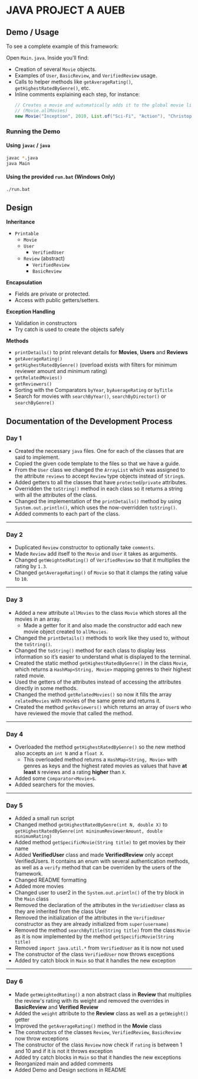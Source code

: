 # JAVA PROJECT A AUEB

## Demo / Usage
To see a complete example of this framework:

Open `Main.java`.
Inside you’ll find:
- Creation of several `Movie` objects.
- Examples of `User`, `BasicReview`, and `VerifiedReview` usage.
- Calls to helper methods like `getAverageRating()`, `getHighestRatedByGenre()`, etc.
- Inline comments explaining each step, for instance:
  ```java
  // Creates a movie and automatically adds it to the global movie list
  // (Movie.allMovies)
  new Movie("Inception", 2010, List.of("Sci-Fi", "Action"), "Christopher Nolan");
  ```

### Running the Demo

#### Using `javac` / `java`
```bash
javac *.java
java Main
```

#### Using the provided `run.bat` (Windows Only)
```bash
./run.bat
```

## Design

**Inheritance**
- `Printable`
  - `Movie`
  - `User`
    - `VerifiedUser`
  - `Review` (abstract)
    - `VerifiedReview`
    - `BasicReview`

**Encapsulation**
- Fields are private or protected.
- Access with public getters/setters.

**Exception Handling**
- Validation in constructors
- Try catch is used to create the objects safely

**Methods**
- `printDetails()` to print relevant details for **Movies**, **Users** and **Reviews**
- `getAverageRating()`
- `getHighestRatedByGenre()` (overload exists with filters for minimum reviewer amount and minimum rating)
- `getRelatedMovies()`
- `getReviewers()`
- Sorting with the Comparators `byYear`, `byAverageRating` or `byTitle`
- Search for movies with `searchByYear()`, `searchByDirector()` or `searchByGenre()`

## Documentation of the Development Process

### Day 1

- Created the necessary `java` files. One for each of the classes that are said to implement.
- Copied the given code template to the files so that we have a guide.
- From the `User` class we changed the `ArrayList` which was assigned to the attribute `reviews` to accept `Review` type objects instead of `String`s.
- Added getters to all the classes that have `protected`/`private` attributes.
- Overridden the `toString()` method in each class so it returns a string with all the attributes of the class.
- Changed the implementation of the `printDetails()` method by using `System.out.println()`, which uses the now-overridden `toString()`.
- Added comments to each part of the class.

---

### Day 2

- Duplicated `Review` constructor to optionally take `comments`.
- Made `Review` add itself to the `Movie` and `User` it takes as arguments.
- Changed `getWeightedRating()` of `VerifiedReview` so that it multiplies the rating by `1.3`.
- Changed `getAverageRating()` of `Movie` so that it clamps the rating value to `10`.

---

### Day 3

- Added a new attribute `allMovies` to the class `Movie` which stores all the movies in an array.
  - Made a getter for it and also made the constructor add each new movie object created to `allMovies`.
- Changed the `printDetails()` methods to work like they used to, without the `toString()`.
- Changed the `toString()` method for each class to display less information so it’s easier to understand what is displayed to the terminal.
- Created the static method `getHighestRatedByGenre()` in the class `Movie`, which returns a `HashMap<String, Movie>` mapping genres to their highest rated movie.
- Used the getters of the attributes instead of accessing the attributes directly in some methods.
- Changed the method `getRelatedMovies()` so now it fills the array `relatedMovies` with movies of the same genre and returns it.
- Created the method `getReviewers()` which returns an array of `User`s who have reviewed the movie that called the method.

---

### Day 4

- Overloaded the method `getHighestRatedByGenre()` so the new method also accepts an `int N` and a `float X`.
  - This overloaded method returns a `HashMap<String, Movie>` with genres as keys and the highest rated movies as values that have **at least** `N` reviews and a rating **higher** than `X`.
- Added some `Comparator<Movie>`s.
- Added searchers for the movies.

---

### Day 5

- Added a small run script
- Changed method `getHighestRatedByGenre(int N, double X)` to `getHighestRatedByGenre(int mininumReviewerAmount, double minimumRating)`
- Added method `getSpecificMovie(String title)` to get movies by their name
- Added **VerifiedUser** class and made **VerifiedReview** only accept VerifiedUsers. It contains an enum with several authentication methods, as well as a `verify` method that can be overriden by the users of the framework.
- Changed README formatting
- Added more movies
- Changed user to user2 in the `System.out.println()` of the try block in the `Main` class
- Removed the declaration of the attributes in the `VeridiedUser` class as they are inherited from the class User
- Removed the initialization of the attributes in the `VerifiedUser` constructor as they are already initialized from `super(username)`
- Removed the method `searchByTitle(String title)` from the class `Movie` as it is now implemented by the method `getSpecificMovie(String title)`
- Removed `import java.util.*` from `VerifiedUser` as it is now not used
- The constructor of the class `VerifiedUser` now throws exceptions
- Added try catch block in `Main` so that it handles the new exception

---

### Day 6

- Made `getWeightedRating()` a non abstract class in **Review** that multiplies the review's rating with its weight and removed the overrides in **BasicReview** and **Verified Review**
- Added the `weight` attribute to the **Review** class as well as a `getWeight()` getter
- Improved the `getAverageRating()` method in the **Movie** class
- The constructors of the classes `Review`, `VerifiedReview`, `BasicReview` now throw exceptions
- The constructor of the class `Review` now check if `rating` is between 1 and 10 and if it is not it throws exception
- Added try catch blocks in `Main` so that it handles the new exceptions
- Reorganized main and added comments
- Added Demo and Design sections in README
